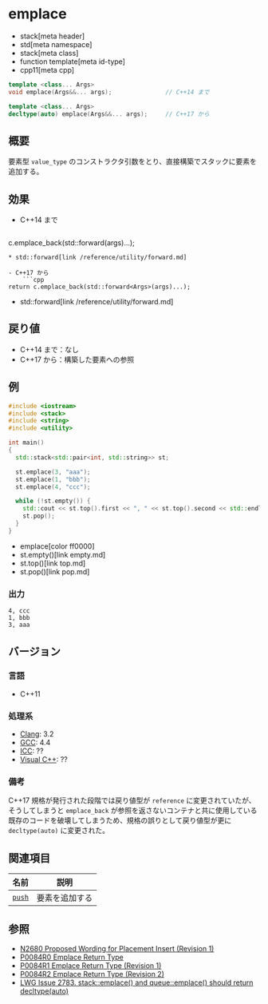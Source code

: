 # emplace
* stack[meta header]
* std[meta namespace]
* stack[meta class]
* function template[meta id-type]
* cpp11[meta cpp]

```cpp
template <class... Args>
void emplace(Args&&... args);               // C++14 まで

template <class... Args>
decltype(auto) emplace(Args&&... args);     // C++17 から
```

## 概要
要素型 `value_type` のコンストラクタ引数をとり、直接構築でスタックに要素を追加する。


## 効果
- C++14 まで
	```cpp
c.emplace_back(std::forward<Args>(args)...);
```
* std::forward[link /reference/utility/forward.md]

- C++17 から
	```cpp
return c.emplace_back(std::forward<Args>(args)...);
```
* std::forward[link /reference/utility/forward.md]


## 戻り値
- C++14 まで：なし
- C++17 から：構築した要素への参照


## 例
```cpp example
#include <iostream>
#include <stack>
#include <string>
#include <utility>

int main()
{
  std::stack<std::pair<int, std::string>> st;

  st.emplace(3, "aaa");
  st.emplace(1, "bbb");
  st.emplace(4, "ccc");

  while (!st.empty()) {
    std::cout << st.top().first << ", " << st.top().second << std::endl;
    st.pop();
  }
}
```
* emplace[color ff0000]
* st.empty()[link empty.md]
* st.top()[link top.md]
* st.pop()[link pop.md]

### 出力
```
4, ccc
1, bbb
3, aaa
```


## バージョン
### 言語
- C++11

### 処理系
- [Clang](/implementation.md#clang): 3.2
- [GCC](/implementation.md#gcc): 4.4
- [ICC](/implementation.md#icc): ??
- [Visual C++](/implementation.md#visual_cpp): ??


### 備考
C++17 規格が発行された段階では戻り値型が `reference` に変更されていたが、そうしてしまうと `emplace_back` が参照を返さないコンテナと共に使用している既存のコードを破壊してしまうため、規格の誤りとして戻り値型が更に `decltype(auto)` に変更された。


## 関連項目

| 名前              | 説明           |
|-------------------|----------------|
| [`push`](push.md) | 要素を追加する |


## 参照
- [N2680 Proposed Wording for Placement Insert (Revision 1)](http://www.open-std.org/jtc1/sc22/wg21/docs/papers/2008/n2680.pdf)
- [P0084R0 Emplace Return Type](http://www.open-std.org/jtc1/sc22/wg21/docs/papers/2015/p0084r0.pdf)
- [P0084R1 Emplace Return Type (Revision 1)](http://www.open-std.org/jtc1/sc22/wg21/docs/papers/2016/p0084r1.pdf)
- [P0084R2 Emplace Return Type (Revision 2)](http://www.open-std.org/jtc1/sc22/wg21/docs/papers/2016/p0084r2.pdf)
- [LWG Issue 2783. stack::emplace() and queue::emplace() should return decltype(auto)](https://wg21.cmeerw.net/lwg/issue2783)
